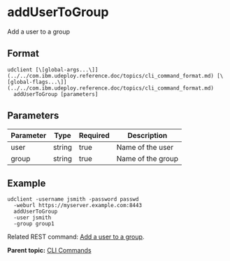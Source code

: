 # addUserToGroup

Add a user to a group

## Format

```
udclient [\[global-args...\]](../../com.ibm.udeploy.reference.doc/topics/cli_command_format.md) [\[global-flags...\]](../../com.ibm.udeploy.reference.doc/topics/cli_command_format.md)
  addUserToGroup [parameters]
```

## Parameters

|Parameter|Type|Required|Description|
|---------|----|--------|-----------|
|user|string|true|Name of the user|
|group|string|true|Name of the group|

## Example

```
udclient -username jsmith -password passwd 
  -weburl https://myserver.example.com:8443
  addUserToGroup 
  -user jsmith
  -group group1
```

Related REST command: [Add a user to a group](rest_cli_group_adduser_put.md).

**Parent topic:** [CLI Commands](../../com.ibm.udeploy.reference.doc/topics/cli_commands.md)

